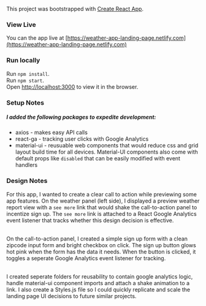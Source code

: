 This project was bootstrapped with [Create React App](https://github.com/facebook/create-react-app).

### View Live

You can the app live at [https://weather-app-landing-page.netlify.com](https://weather-app-landing-page.netlify.com)

### Run locally

Run `npm install`.<br>
Run `npm start`.<br>
Open [http://localhost:3000](http://localhost:3000) to view it in the browser.

### Setup Notes

##### I added the following packages to expedite development:
* axios - makes easy API calls<br>
* react-ga - tracking user clicks with Google Analytics<br>
* material-ui - reusuable web components that would reduce css and grid layout build time for all devices. Material-UI components also come with default props like `disabled` that can be easily modified with event handlers<br>

### Design Notes
For this app, I wanted to create a clear call to action while previewing some app features. On the weather panel (left side), I displayed a preview weather report view with a `see more` link that would shake the call-to-action panel to incentize sign up. The `see more` link is attached to a React Google Analytics event listener that tracks whether this design decision is effective.<br><br>

On the call-to-action panel, I created a simple sign up form with a clean zipcode input form and bright checkbox on click. The sign up button glows hot pink when the form has the data it needs. When the button is clicked, it toggles a seperate Google Analytics event listener for tracking.<br><br>

I created seperate folders for reusability to contain google analytics logic, handle material-ui component imports and attach a shake animation to a link. I also create a Styles.js file so I could quickly replicate and scale the landing page UI decisions to future similar projects.


